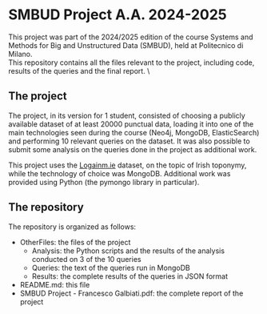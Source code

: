 # SMBUD Project A.A. 2024-2025
This project was part of the 2024/2025 edition of the course Systems and Methods for Big and Unstructured Data (SMBUD), held at Politecnico di Milano. \
This repository contains all the files relevant to the project, including code, results of the queries and the final report. \

## The project
The project, in its version for 1 student, consisted of choosing a publicly available dataset of at least 20000 punctual data, loading it into one of the main technologies seen during the course (Neo4j, MongoDB, ElasticSearch) and performing 10 relevant queries on the dataset. It was also possible to submit some analysis on the queries done in the project as additional work.

This project uses the [Logainm.ie](https://www.logainm.ie/en/) dataset, on the topic of Irish toponymy, while the technology of choice was MongoDB. Additional work was provided using Python (the pymongo library in particular).

## The repository
The repository is organized as follows:
 - OtherFiles: the files of the project
   - Analysis: the Python scripts and the results of the analysis conducted on 3 of the 10 queries
   - Queries: the text of the queries run in MongoDB
   - Results: the complete results of the queries in JSON format
 - README.md: this file
 - SMBUD Project - Francesco Galbiati.pdf: the complete report of the project
